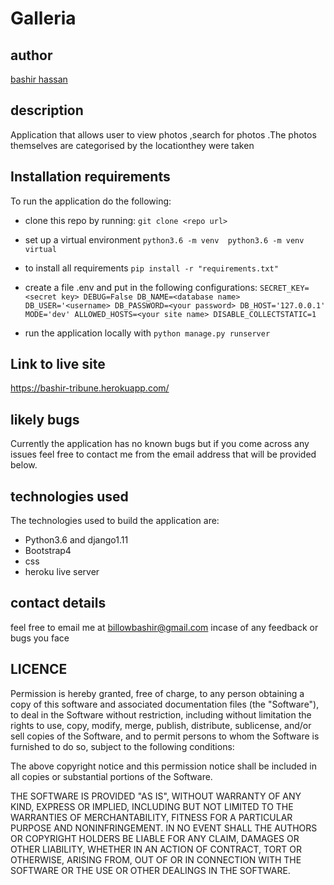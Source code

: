 # Galleria


## author
[bashir hassan](https://github.com/billowbashir/)

## description
Application that allows user to view photos ,search for photos .The photos themselves are categorised by the locationthey were taken

## Installation requirements
To run the application do the following:

- clone this repo by running:
``` git clone <repo url> ```
- set up a virtual environment
 ``` python3.6 -m venv  python3.6 -m venv virtual ```
- to install all requirements
``` pip install -r "requirements.txt" ```
 - create a file .env and put in the following configurations:
   `
       SECRET_KEY=<secret key>
        DEBUG=False
       DB_NAME=<database name>
        DB_USER='<username>
        DB_PASSWORD=<your password>
       DB_HOST='127.0.0.1'
        MODE='dev'
       ALLOWED_HOSTS=<your site name>
        DISABLE_COLLECTSTATIC=1
   `

- run the application locally with
 ``` python manage.py runserver ```
## Link to live site
https://bashir-tribune.herokuapp.com/

## likely bugs
Currently the application has no known bugs but if you come across any issues feel free to contact me from the email address that will be provided below.

## technologies used
The technologies used to build the application are:

- Python3.6 and django1.11
- Bootstrap4
- css
- heroku live server

## contact details
feel free to email me at billowbashir@gmail.com incase of any feedback or bugs you face

## LICENCE
Permission is hereby granted, free of charge, to any person obtaining a copy of this software and associated documentation files (the "Software"), to deal in the Software without restriction, including without limitation the rights to use, copy, modify, merge, publish, distribute, sublicense, and/or sell copies of the Software, and to permit persons to whom the Software is furnished to do so, subject to the following conditions:

The above copyright notice and this permission notice shall be included in all copies or substantial portions of the Software.

THE SOFTWARE IS PROVIDED "AS IS", WITHOUT WARRANTY OF ANY KIND, EXPRESS OR IMPLIED, INCLUDING BUT NOT LIMITED TO THE WARRANTIES OF MERCHANTABILITY, FITNESS FOR A PARTICULAR PURPOSE AND NONINFRINGEMENT. IN NO EVENT SHALL THE AUTHORS OR COPYRIGHT HOLDERS BE LIABLE FOR ANY CLAIM, DAMAGES OR OTHER LIABILITY, WHETHER IN AN ACTION OF CONTRACT, TORT OR OTHERWISE, ARISING FROM, OUT OF OR IN CONNECTION WITH THE SOFTWARE OR THE USE OR OTHER DEALINGS IN THE SOFTWARE.
